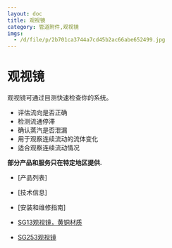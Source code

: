 ```yaml
---
layout: doc
title: 观视镜
category: 管道附件,观视镜
imgs:
  - /d/file/p/2b701ca3744a7cd45b2ac66abe652499.jpg
---
```


# 观视镜

观视镜可通过目测快速检查你的系统。

- 评估流向是否正确
- 检测流通停滞
- 确认蒸汽是否泄漏
- 用于观察连续流动的流体变化
- 适合观察连续流动情况

**部分产品和服务只在特定地区提供.**

- [产品列表]
- [技术信息]
- [安装和维修指南]

- [SG13观视镜，黄铜材质](/sight-glasses/SG13.html 'SG13观视镜，黄铜材质')
- [SG253观视镜](/sight-glasses/SG253.html 'SG253观视镜')
